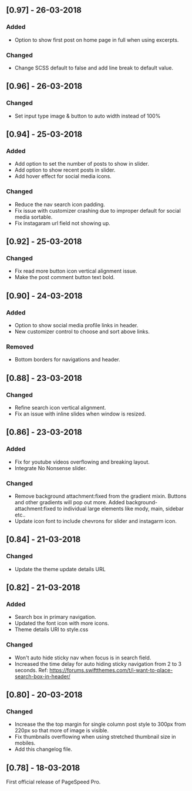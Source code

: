 ## [0.97] - 26-03-2018
### Added
- Option to show first post on home page in full when using excerpts.

### Changed
- Change SCSS default to false and add line break to default value.

## [0.96] - 26-03-2018
### Changed
- Set input type image & button to auto width instead of 100%

## [0.94] - 25-03-2018

### Added
- Add option to set the number of posts to show in slider.
- Add option to show recent posts in slider.
- Add hover effect for social media icons.

### Changed
- Reduce the nav search icon padding.
- Fix issue with customizer crashing due to improper default for social media sortable.
- Fix instagaram url field not showing up.

## [0.92] - 25-03-2018

### Changed
- Fix read more button icon vertical alignment issue.
- Make the post comment button text bold.

## [0.90] - 24-03-2018

### Added
- Option to show social media profile links in header.
- New customizer control to choose and sort above links.

### Removed
- Bottom borders for navigations and header.

## [0.88] - 23-03-2018

### Changed
- Refine search icon vertical alignment.
- Fix an issue with inline slides when window is resized.

## [0.86] - 23-03-2018

### Added
- Fix for youtube videos overflowing and breaking layout.
- Integrate No Nonsense slider.

### Changed
- Remove background attachment:fixed from the gradient mixin. Buttons and other gradients will pop out more. Added background-attachment:fixed to individual large elements like mody, main, sidebar etc..
- Update icon font to include chevrons for slider and instagarm icon.

## [0.84] - 21-03-2018
### Changed
- Update the theme update details URL

## [0.82] - 21-03-2018

### Added
- Search box in primary navigation.
- Updated the font icon with more icons.
- Theme details URI to style.css

### Changed
- Won't auto hide sticky nav when focus is in search field.
- Increased the time delay for auto hiding sticky navigation from 2 to 3 seconds.
Ref: https://forums.swiftthemes.com/t/i-want-to-place-search-box-in-header/

## [0.80] - 20-03-2018

### Changed
- Increase the the top margin for single column post style to 300px from 220px so that more of image is visible.
- Fix thumbnails overflowing when using stretched thumbnail size in mobiles.
- Add this changelog file.

## [0.78] - 18-03-2018
First official release of PageSpeed Pro.
